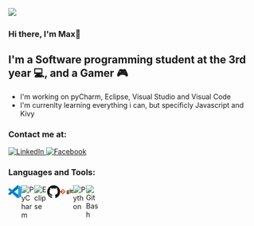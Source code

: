 ![](https://komarev.com/ghpvc/?username=JustMax7CB&color=blue&style=plastic)

### Hi there, I'm Max👋

## I'm a Software programming student at the 3rd year 💻, and a Gamer 🎮
- I'm working on pyCharm, Eclipse, Visual Studio and Visual Code
- I'm currenlty learning everything i can, but specificly Javascript and Kivy


### Contact me at:
<a href="https://www.linkedin.com/in/maximshapira/">
         <img alt="LinkedIn" src="https://openvisualfx.com/wp-content/uploads/2019/10/linkedin-icon-logo-png-transparent.png"
         width=30" height="30">
      </a>
 <a href="https://www.facebook.com/MaxShap/">
         <img alt="Facebook" src="https://cdn.freebiesupply.com/logos/large/2x/facebook-logo-2019.png"
         width=30" height="30">
      </a>
 <br/>
 
 ### Languages and Tools:

<img align="left" alt="Visual Studio Code" width="26px" src="https://raw.githubusercontent.com/github/explore/80688e429a7d4ef2fca1e82350fe8e3517d3494d/topics/visual-studio-code/visual-studio-code.png" />
<img align="left" alt="PyCharm" width="26px" src="https://upload.wikimedia.org/wikipedia/commons/1/1d/PyCharm_Icon.svg" />
<img align="left" alt="Eclipse" width="26px" src="https://brandslogos.com/wp-content/uploads/images/large/eclipse-logo.png" />
<img align="left" alt="GitHub" width="26px" src="https://raw.githubusercontent.com/github/explore/78df643247d429f6cc873026c0622819ad797942/topics/github/github.png" />
<img align="left" alt="Git" width="26px" src="https://raw.githubusercontent.com/github/explore/80688e429a7d4ef2fca1e82350fe8e3517d3494d/topics/git/git.png" />
<img align="left" alt="Python" width="26px" src="https://upload.wikimedia.org/wikipedia/commons/c/c3/Python-logo-notext.svg" />
<img align="left" alt="Git Bash" width="26px" src="https://w7.pngwing.com/pngs/743/345/png-transparent-bash-git-computer-icons-installation-command-line-interface-github-text-logo-windows.png" />
<br/>
<!--
**JustMax7CB/JustMax7CB** is a ✨ _special_ ✨ repository because its `README.md` (this file) appears on your GitHub profile.

Here are some ideas to get you started:

- 🔭 I’m currently working on ...
- 🌱 I’m currently learning ...
- 👯 I’m looking to collaborate on ...
- 🤔 I’m looking for help with ...
- 💬 Ask me about ...
- 📫 How to reach me: ...
- 😄 Pronouns: ...
- ⚡ Fun fact: ...
-->



